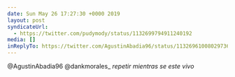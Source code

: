 ```yaml
---
date: Sun May 26 17:27:30 +0000 2019
layout: post
syndicateUrl:
  - https://twitter.com/pudymody/status/1132699794911240192
media: []
inReplyTo: https://twitter.com/AgustinAbadia96/status/1132696100802973696
---
```

@AgustinAbadia96 @dankmorales_ *repetir mientras se este vivo*

